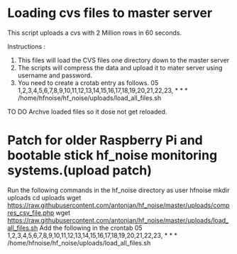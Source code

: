 Loading cvs files to master server
==================================


This script uploads a cvs with 2 Million rows in 60 seconds.


Instructions :

1. This files will load the CVS files one directory down to the master server 
2. The scripts will compress the data and upload it to mater server using username and password.
3. You need to create a crotab entry as follows.
05 1,2,3,4,5,6,7,8,9,10,11,12,13,14,15,16,17,18,19,20,21,22,23, * * * /home/hfnoise/hf_noise/uploads/load_all_files.sh

TO DO
Archve loaded files so it dose not get reloaded.

# Patch for older Raspberry Pi and bootable stick hf_noise monitoring systems.(upload patch)
Run the following commands in the hf_noise directory as user hfnoise
mkdir uploads
cd uploads
wget https://raw.githubusercontent.com/antonjan/hf_noise/master/uploads/compres_csv_file.php
wget https://raw.githubusercontent.com/antonjan/hf_noise/master/uploads/load_all_files.sh
Add the following in the crontab
05 1,2,3,4,5,6,7,8,9,10,11,12,13,14,15,16,17,18,19,20,21,22,23, * * * /home/hfnoise/hf_noise/uploads/load_all_files.sh


